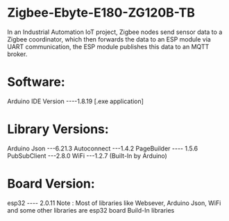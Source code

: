 # Zigbee-Ebyte-E180-ZG120B-TB
In an Industrial Automation IoT project, Zigbee nodes send sensor data to a Zigbee coordinator, which then forwards the data to an ESP module via UART communication, the ESP module publishes this data to an MQTT broker.

# Software: 
Arduino IDE 
Version      ----1.8.19 [.exe application]

# Library Versions:
Arduino Json ---6.21.3
Autoconnect  ---1.4.2
PageBuilder  ---- 1.5.6
PubSubClient ---2.8.0
WiFi         ---1.2.7 (Built-In by Arduino)

# Board Version:
esp32        ---- 2.0.11
Note : Most of libraries like Websever, Arduino Json,  WiFi and some other libraries are esp32 board Build-In libraries




